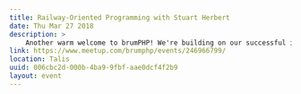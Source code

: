 ```yaml
---
title: Railway-Oriented Programming with Stuart Herbert
date: Thu Mar 27 2018
description: >
    Another warm welcome to brumPHP! We're building on our successful introductory event by welcoming veteran PHP speaker Stuart Herbert to 1000 Trades in the Jewellery Quarter, to talk about functional programming
link: https://www.meetup.com/brumphp/events/246966799/
location: Talis
uuid: 006cbc2d-000b-4ba9-9fbf-aae0dcf4f2b9
layout: event
---
```

